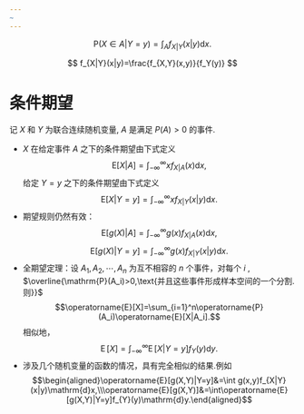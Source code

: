 ```yaml
---
~
---
```

$$
\mathrm{P}(X\in A|Y=y)=\int_{A}f_{X|Y}(x|y)\mathrm{d}x.
$$

$$
f_{X|Y}(x|y)=\frac{f_{X,Y}(x,y)}{f_Y(y)}
$$

# 条件期望
记 $X$ 和 $Y$ 为联合连续随机变量, $A$ 是满足 $P(A)\gt0$ 的事件.
-  $X$ 在给定事件 $A$ 之下的条件期望由下式定义
$$\mathrm{E}[X|A]=\int_{-\infty}^{\infty}xf_{X|A}(x)\mathrm{d}x,$$
给定 $Y=y$ 之下的条件期望由下式定义
$$\mathrm{E}[X|Y=y]=\int_{-\infty}^{\infty}xf_{X|Y}(x|y)\mathrm{d}x.$$
- 期望规则仍然有效：
$$\mathrm{E}[g(X)|A]=\int_{-\infty}^{\infty}g(x)f_{X|A}(x)\mathrm{d}x,$$
$$\mathrm{E}[g(X)|Y=y]=\int_{-\infty}^{\infty}g(x)f_{X|Y}(x|y)\mathrm{d}x.$$
- 全期望定理：设 $A_1,A_2,\cdots,A_n$ 为互不相容的 $n$ 个事件，对每个 $i$ ,
$\overline{\mathrm{P}(A_i)>0,\text{并且这些事件形成样本空间的一个分割.则}}$
$$\operatorname{E}[X]=\sum_{i=1}^n\operatorname{P}(A_i)\operatorname{E}[X|A_i].$$
相似地，
$$\operatorname{E}[X]=\int_{-\infty}^{\infty}\operatorname{E}[X|Y=y]f_{Y}(y)\mathrm{d}y.$$
- 涉及几个随机变量的函数的情况，具有完全相似的结果.例如
$$\begin{aligned}\operatorname{E}[g(X,Y)|Y=y]&=\int g(x,y)f_{X|Y}(x|y)\mathrm{d}x,\\\operatorname{E}[g(X,Y)]&=\int\operatorname{E}[g(X,Y)|Y=y]f_{Y}(y)\mathrm{d}y.\end{aligned}$$